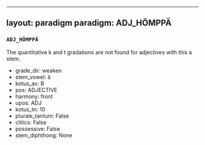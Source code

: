 
---
layout: paradigm
paradigm: ADJ_HÖMPPÄ
---
### ` ADJ_HÖMPPÄ `

The quantitative k and t gradations are not found for adjectives with this a stem.
* grade_dir: weaken
* stem_vowel: ä
* kotus_av: B
* pos: ADJECTIVE
* harmony: front
* upos: ADJ
* kotus_tn: 10
* plurale_tantum: False
* clitics: False
* possessive: False
* stem_diphthong: None
